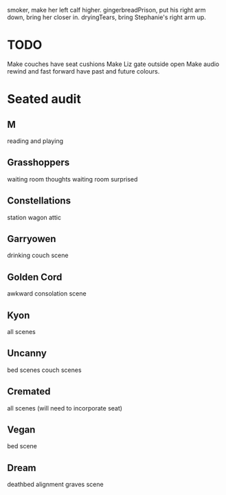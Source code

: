 smoker, make her left calf higher.
gingerbreadPrison, put his right arm down, bring her closer in.
dryingTears, bring Stephanie's right arm up.

# TODO
Make couches have seat cushions
Make Liz gate outside open
Make audio rewind and fast forward have past and future colours.

# Seated audit

## M
reading and playing

## Grasshoppers
waiting room thoughts
waiting room surprised

## Constellations
station wagon
attic

## Garryowen
drinking couch scene

## Golden Cord
awkward consolation scene

## Kyon
all scenes

## Uncanny
bed scenes
couch scenes

## Cremated
all scenes
(will need to incorporate seat)

## Vegan
bed scene

## Dream
deathbed alignment
graves scene